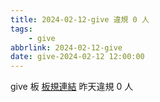 ```yaml
---
title: 2024-02-12-give 違規 0 人
tags:
    - give
abbrlink: 2024-02-12-give
date: give-2024-02-12 12:00:00
---
```

give 板 [板規連結](https://www.ptt.cc/bbs/give/M.1612495900.A.C32.html)
昨天違規 0 人
